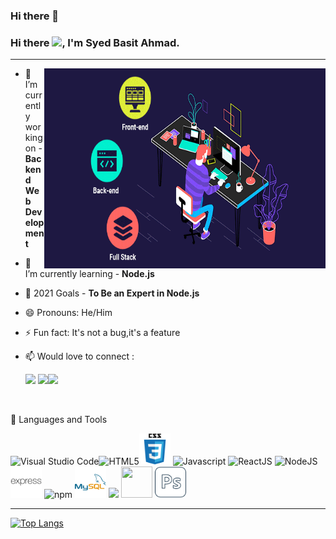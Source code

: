 ### Hi there 👋
### Hi there <img src="https://raw.githubusercontent.com/MartinHeinz/MartinHeinz/master/wave.gif" width="30px">, I'm Syed Basit Ahmad.

---

  <img align="right" alt="GIF" src="coding-gif.gif" width="450" height="320" />

- 🔭 I’m currently working on - **Backend Web Development**
- 🌱 I’m currently learning - **Node.js**
- 🚩 2021 Goals - **To Be an Expert in Node.js**
- 😄 Pronouns: He/Him
- ⚡ Fun fact: It's not a bug,it's a feature
- 📫 Would love to connect :

  [<img src='https://cdn.worldvectorlogo.com/logos/linkedin-icon-2.svg' height='25'>](https://www.linkedin.com/in/syed-basit-a-66176191) [<img src='https://cdn.worldvectorlogo.com/logos/instagram-2-1.svg' height='25'>](https://www.instagram.com/syed_basit_ahmad?r=nametag)[<img src='https://img.icons8.com/windows/32/000000/globe-earth.png' height=28>](https://github.com/syedbasitahmad)

<br />

🧰 Languages and Tools

<img src='https://cdn.worldvectorlogo.com/logos/visual-studio-code-1.svg' alt='Visual Studio Code' width="40" height="45"><img src='https://cdn.worldvectorlogo.com/logos/html5.svg' alt='HTML5' width="50" height="50"><img src='https://github.com/devicons/devicon/blob/master/icons/css3/css3-original-wordmark.svg' alt='CSS' width="50" height="50"> <img src='https://cdn.worldvectorlogo.com/logos/logo-javascript.svg' alt='Javascript' width="50" height="45"> <img src='https://cdn.worldvectorlogo.com/logos/react-2.svg' alt='ReactJS' width="50" height="45"> <img src='https://cdn.worldvectorlogo.com/logos/nodejs-2.svg' alt='NodeJS' height='45' width='50' > <img src='https://github.com/devicons/devicon/blob/master/icons/express/express-original-wordmark.svg' alt='ExpressJS' height='50' width='50'> <img src='https://cdn.worldvectorlogo.com/logos/npm.svg' alt='npm' height='35' width='50'> <img src='https://github.com/devicons/devicon/blob/master/icons/mysql/mysql-original-wordmark.svg' atl='MySql' height='50' widhth='50'> <img src='https://cdn.worldvectorlogo.com/logos/git-icon.svg' height='50' widht='50'> <img src='https://cdn.worldvectorlogo.com/logos/python-5.svg' height='50' width='50'> <img src='https://github.com/devicons/devicon/blob/master/icons/photoshop/photoshop-line.svg' alt='Photoshop' height='50' width='50'>

---

[![Top Langs](https://github-readme-stats.vercel.app/api/top-langs/?username=syedbasitahmad&theme=dark&hide=ruby)](https://github.com/syedbasitahmad/github-readme-stats)

